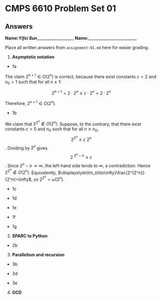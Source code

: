   # CMPS 6610 Problem Set 01
## Answers

**Name:**___Yifei Sun______________________
**Name:**_________________________


Place all written answers from `assignment-01.md` here for easier grading.

1. **Asymptotic notation**

  - 1a 

The claim $2^{n+1} \in O(2^n)$ is correct, because there exist constants 
$c = 2$ and $n_0 = 1$ such that for all $n \geq 1$:

$$
2^{n+1} = 2 \cdot 2^n \leq c \cdot 2^n = 2 \cdot 2^n
$$

Therefore, $2^{n+1} \in O(2^n)$.

  - 1b    

We claim that $2^{2^n}\notin O(2^n)$. Suppose, to the contrary, that there exist
constants $c>0$ and $n_0$ such that for all $n\ge n_0$,
$$2^{2^n}\le c\ 2^n$$
.
Dividing by $2^n$ gives
$$2^{\ 2^n-n}\le c$$
.
Since $2^n-n\to\infty$, the left-hand side tends to $\infty$, a contradiction.
Hence $2^{2^n}\notin O(2^n)$.
Equivalently, $\displaystyle\lim_{n\to\infty}\frac{2^{2^n}}{2^n}=\infty$,
so $2^{2^n}=\omega(2^n)$.
 
  - 1c

  - 1d

  - 1e

  - 1f

  - 1g

2. **SPARC to Python**

  - 2b

3. **Parallelism and recursion**

  - 3b

  - 3d

  - 3e
  
4. **GCD**
